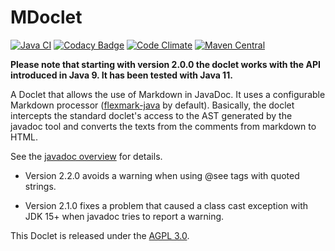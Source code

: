 MDoclet
=======

[![Java CI](https://github.com/mnlipp/jdrupes-mdoclet/actions/workflows/main.yml/badge.svg)](https://github.com/mnlipp/jdrupes-mdoclet/actions/workflows/main.yml)
[![Codacy Badge](https://api.codacy.com/project/badge/Grade/36484e621eb243d793df9bccfbb502e3)](https://www.codacy.com/app/mnlipp/jdrupes-mdoclet?utm_source=github.com&amp;utm_medium=referral&amp;utm_content=mnlipp/jdrupes-mdoclet&amp;utm_campaign=Badge_Grade)
[![Code Climate](https://lima.codeclimate.com/github/mnlipp/jdrupes-mdoclet/badges/gpa.svg)](https://lima.codeclimate.com/github/mnlipp/jdrupes-mdoclet)
[![Maven Central](https://img.shields.io/maven-central/v/org.jdrupes.mdoclet/doclet.svg)](http://search.maven.org/#search%7Cga%7C1%7Cg%3A%22org.jdrupes.mdoclet%22%20AND%20a%3A%22doclet%22)

**Please note that starting with version 2.0.0 the doclet works with the API 
introduced in Java 9. It has been tested with Java 11.**

A Doclet that allows the use of Markdown in JavaDoc. It uses a configurable 
Markdown processor
([flexmark-java](https://github.com/vsch/flexmark-java) by default). 
Basically, the doclet intercepts the standard doclet's access to the AST 
generated by the javadoc tool and converts the texts from the comments 
from markdown to HTML.

See the [javadoc overview](https://mnlipp.github.io/jdrupes-mdoclet/javadoc/)
for details. 

 * Version 2.2.0 avoids a warning when using @see tags with quoted strings.

 * Version 2.1.0 fixes a problem that caused a class cast exception 
   with JDK 15+ when javadoc tries to report a warning.

This Doclet is released under the
[AGPL 3.0](http://www.gnu.org/licenses/#AGPL).
